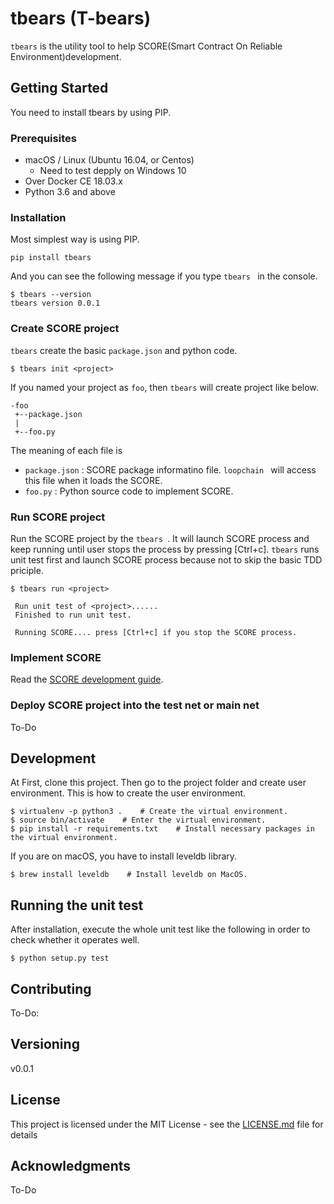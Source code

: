 tbears (T-bears)
=======

```tbears``` is the utility tool to help SCORE(Smart Contract On Reliable Environment)development.

## Getting Started
You need to install tbears by using PIP.

### Prerequisites
* macOS / Linux (Ubuntu 16.04, or Centos)
	* Need to test depply on Windows 10
* Over Docker CE 18.03.x
* Python 3.6 and above

### Installation

Most simplest way is using PIP.

```
pip install tbears
```

And you can see the following message if you type ```tbears ``` in the console.

```
$ tbears --version
tbears version 0.0.1
```

### Create SCORE project
 ```tbears``` create the basic ```package.json``` and python code.
```
$ tbears init <project>
```
 If you named your project as ```foo```, then ```tbears``` will create project like below.

 ```
 -foo
  +--package.json
  |
  +--foo.py
 ```
  The meaning of each file is
  * ```package.json``` : SCORE package informatino file. ```loopchain ``` will access this file when it loads the SCORE.
  * ```foo.py``` : Python source code to implement SCORE.

### Run SCORE project

 Run the SCORE project by the ```tbears ```. It will launch SCORE process and keep running until user stops the process by pressing [Ctrl+c]. ```tbears``` runs unit test first and launch SCORE process because not to skip the basic TDD priciple.

```
$ tbears run <project>

 Run unit test of <project>......
 Finished to run unit test.

 Running SCORE.... press [Ctrl+c] if you stop the SCORE process.
```


### Implement SCORE
 Read the [SCORE development guide]().


### Deploy SCORE project into the test net or main net

To-Do


## Development

 At First, clone this project. Then go to the project folder and create user environment. This is how to create the user environment.
 ```
 $ virtualenv -p python3 .    # Create the virtual environment.
 $ source bin/activate    # Enter the virtual environment.
 $ pip install -r requirements.txt    # Install necessary packages in the virtual environment.
 ```
 If you are on macOS, you have to install leveldb library.
 ```
 $ brew install leveldb    # Install leveldb on MacOS.
 ```

## Running the unit test
After installation, execute the whole unit test like the following in order to check whether it operates well.

```
$ python setup.py test
```

## Contributing

To-Do:

## Versioning

 v0.0.1

## License

This project is licensed under the MIT License - see the [LICENSE.md](LICENSE.md) file for details

## Acknowledgments
 To-Do
